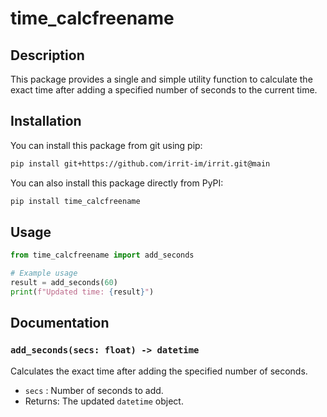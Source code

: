 # time_calcfreename

## Description

This package provides a single and simple utility function to calculate the exact time after adding a specified number of seconds to the current time.

## Installation
You can install this package from git using pip:
```bash
pip install git+https://github.com/irrit-im/irrit.git@main
```
You can also install this package directly from PyPI:

```bash
pip install time_calcfreename
```

## Usage

```python
from time_calcfreename import add_seconds

# Example usage
result = add_seconds(60)
print(f"Updated time: {result}")
```

## Documentation

### `add_seconds(secs: float) -> datetime`

Calculates the exact time after adding the specified number of seconds.

- `secs` : Number of seconds to add.
- Returns: The updated `datetime` object.

